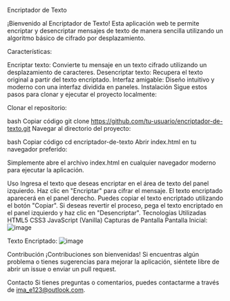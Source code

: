 Encriptador de Texto

¡Bienvenido al Encriptador de Texto! Esta aplicación web te permite encriptar y desencriptar mensajes de texto de manera sencilla utilizando un algoritmo básico de cifrado por desplazamiento.


Características:

Encriptar texto: Convierte tu mensaje en un texto cifrado utilizando un desplazamiento de caracteres.
Desencriptar texto: Recupera el texto original a partir del texto encriptado.
Interfaz amigable: Diseño intuitivo y moderno con una interfaz dividida en paneles.
Instalación
Sigue estos pasos para clonar y ejecutar el proyecto localmente:

Clonar el repositorio:

bash
Copiar código
git clone https://github.com/tu-usuario/encriptador-de-texto.git
Navegar al directorio del proyecto:

bash
Copiar código
cd encriptador-de-texto
Abrir index.html en tu navegador preferido:

Simplemente abre el archivo index.html en cualquier navegador moderno para ejecutar la aplicación.

Uso
Ingresa el texto que deseas encriptar en el área de texto del panel izquierdo.
Haz clic en "Encriptar" para cifrar el mensaje.
El texto encriptado aparecerá en el panel derecho.
Puedes copiar el texto encriptado utilizando el botón "Copiar".
Si deseas revertir el proceso, pega el texto encriptado en el panel izquierdo y haz clic en "Desencriptar".
Tecnologías Utilizadas
HTML5
CSS3
JavaScript (Vanilla)
Capturas de Pantalla
Pantalla Inicial:
![image](https://github.com/user-attachments/assets/b9ea5b9b-651f-48d6-a49a-1ca8027b5dd9)

Texto Encriptado:
![image](https://github.com/user-attachments/assets/153ced5c-807a-476f-8e09-cea63ad66e47)

Contribución
¡Contribuciones son bienvenidas! Si encuentras algún problema o tienes sugerencias para mejorar la aplicación, siéntete libre de abrir un issue o enviar un pull request.

Contacto
Si tienes preguntas o comentarios, puedes contactarme a través de ima_e123@outlook.com.
